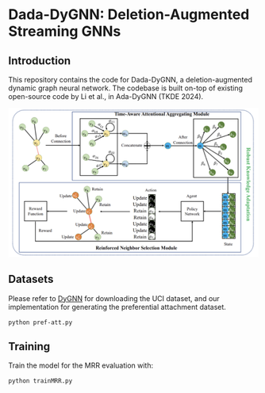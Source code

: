 # Dada-DyGNN: Deletion-Augmented Streaming GNNs

## Introduction

This repository contains the code for Dada-DyGNN, a deletion-augmented dynamic graph neural network. The codebase is built on-top of existing open-source code by Li et al., in Ada-DyGNN (TKDE 2024).

![](./AdaDyGNN.png)

## Datasets

Please refer to [DyGNN](https://github.com/alge24/DyGNN) for downloading the UCI dataset, and our implementation for generating the preferential attachment dataset.

```
python pref-att.py
```

## Training


Train the model for the MRR evaluation with:

```
python trainMRR.py
```

